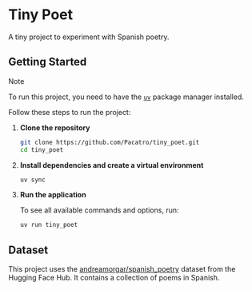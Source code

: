 # Tiny Poet

A tiny project to experiment with Spanish poetry.

## Getting Started

> [!NOTE]
> To run this project, you need to have the [`uv`](https://docs.astral.sh/uv/) package manager installed.

Follow these steps to run the project:

1. **Clone the repository**

    ```bash
    git clone https://github.com/Pacatro/tiny_poet.git
    cd tiny_poet
    ```

2. **Install dependencies and create a virtual environment**

    ```bash
    uv sync
    ```

3. **Run the application**

    To see all available commands and options, run:

    ```bash
    uv run tiny_poet
    ```

## Dataset

This project uses the [andreamorgar/spanish_poetry](https://huggingface.co/datasets/andreamorgar/spanish_poetry) dataset from the Hugging Face Hub. It contains a collection of poems in Spanish.
